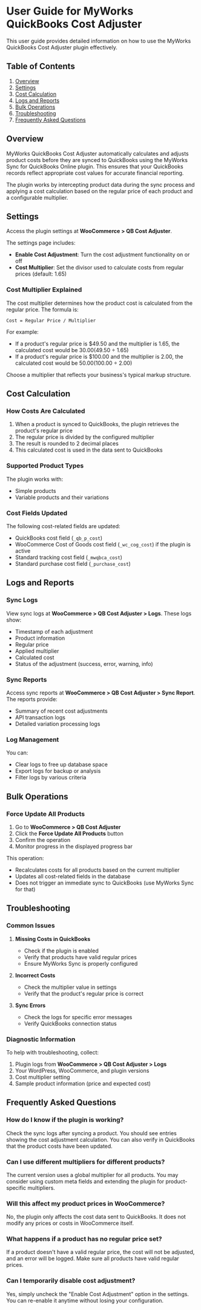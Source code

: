 # User Guide for MyWorks QuickBooks Cost Adjuster

This user guide provides detailed information on how to use the MyWorks QuickBooks Cost Adjuster plugin effectively.

## Table of Contents

1. [Overview](#overview)
2. [Settings](#settings)
3. [Cost Calculation](#cost-calculation)
4. [Logs and Reports](#logs-and-reports)
5. [Bulk Operations](#bulk-operations)
6. [Troubleshooting](#troubleshooting)
7. [Frequently Asked Questions](#frequently-asked-questions)

## Overview

MyWorks QuickBooks Cost Adjuster automatically calculates and adjusts product costs before they are synced to QuickBooks using the MyWorks Sync for QuickBooks Online plugin. This ensures that your QuickBooks records reflect appropriate cost values for accurate financial reporting.

The plugin works by intercepting product data during the sync process and applying a cost calculation based on the regular price of each product and a configurable multiplier.

## Settings

Access the plugin settings at **WooCommerce > QB Cost Adjuster**.

The settings page includes:

- **Enable Cost Adjustment**: Turn the cost adjustment functionality on or off
- **Cost Multiplier**: Set the divisor used to calculate costs from regular prices (default: 1.65)

### Cost Multiplier Explained

The cost multiplier determines how the product cost is calculated from the regular price. The formula is:

```
Cost = Regular Price / Multiplier
```

For example:
- If a product's regular price is $49.50 and the multiplier is 1.65, the calculated cost would be $30.00 ($49.50 ÷ 1.65)
- If a product's regular price is $100.00 and the multiplier is 2.00, the calculated cost would be $50.00 ($100.00 ÷ 2.00)

Choose a multiplier that reflects your business's typical markup structure.

## Cost Calculation

### How Costs Are Calculated

1. When a product is synced to QuickBooks, the plugin retrieves the product's regular price
2. The regular price is divided by the configured multiplier
3. The result is rounded to 2 decimal places
4. This calculated cost is used in the data sent to QuickBooks

### Supported Product Types

The plugin works with:

- Simple products
- Variable products and their variations

### Cost Fields Updated

The following cost-related fields are updated:

- QuickBooks cost field (`_qb_p_cost`)
- WooCommerce Cost of Goods cost field (`_wc_cog_cost`) if the plugin is active
- Standard tracking cost field (`_mwqbca_cost`)
- Standard purchase cost field (`_purchase_cost`)

## Logs and Reports

### Sync Logs

View sync logs at **WooCommerce > QB Cost Adjuster > Logs**. These logs show:

- Timestamp of each adjustment
- Product information
- Regular price
- Applied multiplier
- Calculated cost
- Status of the adjustment (success, error, warning, info)

### Sync Reports

Access sync reports at **WooCommerce > QB Cost Adjuster > Sync Report**. The reports provide:

- Summary of recent cost adjustments
- API transaction logs
- Detailed variation processing logs

### Log Management

You can:

- Clear logs to free up database space
- Export logs for backup or analysis
- Filter logs by various criteria

## Bulk Operations

### Force Update All Products

1. Go to **WooCommerce > QB Cost Adjuster**
2. Click the **Force Update All Products** button
3. Confirm the operation
4. Monitor progress in the displayed progress bar

This operation:
- Recalculates costs for all products based on the current multiplier
- Updates all cost-related fields in the database
- Does not trigger an immediate sync to QuickBooks (use MyWorks Sync for that)

## Troubleshooting

### Common Issues

1. **Missing Costs in QuickBooks**
   - Check if the plugin is enabled
   - Verify that products have valid regular prices
   - Ensure MyWorks Sync is properly configured

2. **Incorrect Costs**
   - Check the multiplier value in settings
   - Verify that the product's regular price is correct

3. **Sync Errors**
   - Check the logs for specific error messages
   - Verify QuickBooks connection status

### Diagnostic Information

To help with troubleshooting, collect:

1. Plugin logs from **WooCommerce > QB Cost Adjuster > Logs**
2. Your WordPress, WooCommerce, and plugin versions
3. Cost multiplier setting
4. Sample product information (price and expected cost)

## Frequently Asked Questions

### How do I know if the plugin is working?

Check the sync logs after syncing a product. You should see entries showing the cost adjustment calculation. You can also verify in QuickBooks that the product costs have been updated.

### Can I use different multipliers for different products?

The current version uses a global multiplier for all products. You may consider using custom meta fields and extending the plugin for product-specific multipliers.

### Will this affect my product prices in WooCommerce?

No, the plugin only affects the cost data sent to QuickBooks. It does not modify any prices or costs in WooCommerce itself.

### What happens if a product has no regular price set?

If a product doesn't have a valid regular price, the cost will not be adjusted, and an error will be logged. Make sure all products have valid regular prices.

### Can I temporarily disable cost adjustment?

Yes, simply uncheck the "Enable Cost Adjustment" option in the settings. You can re-enable it anytime without losing your configuration. 